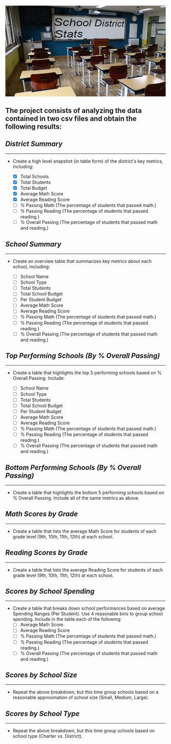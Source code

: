 ![School District Satistics](Resources/header.jpg)

## The project consists of analyzing the data contained in two csv files and obtain the following results:

## *District Summary* ##
___

- Create a high level snapshot (in table form) of the district's key metrics, including:

    - [X] Total Schools
    - [X] Total Students
    - [X] Total Budget
    - [X] Average Math Score
    - [X] Average Reading Score
    - [ ] % Passing Math (The percentage of students that passed math.)
    - [ ] % Passing Reading (The percentage of students that passed reading.)
    - [ ] % Overall Passing (The percentage of students that passed math and reading.)

## *School Summary*
___

- Create an overview table that summarizes key metrics about each school, including:

    - [ ] School Name
    - [ ] School Type
    - [ ] Total Students
    - [ ] Total School Budget
    - [ ] Per Student Budget
    - [ ] Average Math Score
    - [ ] Average Reading Score
    - [ ] % Passing Math (The percentage of students that passed math.)
    - [ ] % Passing Reading (The percentage of students that passed reading.)
    - [ ] % Overall Passing (The percentage of students that passed math and reading.)

## *Top Performing Schools (By % Overall Passing)*
___

- Create a table that highlights the top 5 performing schools based on % Overall Passing. Include:

    - [ ] School Name
    - [ ] School Type
    - [ ] Total Students
    - [ ] Total School Budget
    - [ ] Per Student Budget
    - [ ] Average Math Score
    - [ ] Average Reading Score
    - [ ] % Passing Math (The percentage of students that passed math.)
    - [ ] % Passing Reading (The percentage of students that passed reading.)
    - [ ] % Overall Passing (The percentage of students that passed math and reading.)

## *Bottom Performing Schools (By % Overall Passing)*
___

- Create a table that highlights the bottom 5 performing schools based on % Overall Passing. Include all of the same metrics as above.

## *Math Scores by Grade*
___

- Create a table that lists the average Math Score for students of each grade level (9th, 10th, 11th, 12th) at each school.

## *Reading Scores by Grade*
___

- Create a table that lists the average Reading Score for students of each grade level (9th, 10th, 11th, 12th) at each school.

## *Scores by School Spending*
___

- Create a table that breaks down school performances based on average Spending Ranges (Per Student). Use 4 reasonable bins to group school spending. Include in the table each of the following:
    - [ ] Average Math Score
    - [ ] Average Reading Score
    - [ ] % Passing Math (The percentage of students that passed math.)
    - [ ] % Passing Reading (The percentage of students that passed reading.)
    - [ ] % Overall Passing (The percentage of students that passed math and reading.)

## *Scores by School Size*
___

- Repeat the above breakdown, but this time group schools based on a reasonable approximation of school size (Small, Medium, Large).

## *Scores by School Type*
___

- Repeat the above breakdown, but this time group schools based on school type (Charter vs. District).